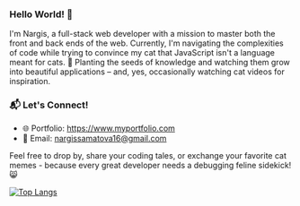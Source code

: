 ### Hello World! 👋


I'm Nargis, a full-stack web developer with a mission to master both the front and back ends of the web.
Currently, I'm navigating the complexities of code while trying to convince my cat that JavaScript isn't a language meant for cats.
🌱 Planting the seeds of knowledge and watching them grow into beautiful applications – and, yes, occasionally watching cat videos for inspiration.

### 📬 Let's Connect!
- 🌐 Portfolio: https://www.myportfolio.com
- 📧 Email: nargissamatova16@gmail.com

Feel free to drop by, share your coding tales, or exchange your favorite cat memes - because every great developer needs a debugging feline sidekick! 😸

[![Top Langs](https://github-readme-stats.vercel.app/api/top-langs/?username=Nargissamatova&layout=donut)](https://github.com/Nargissamatova/github-readme-stats)

